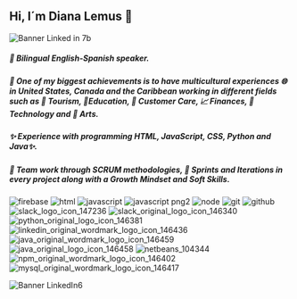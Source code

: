 ## Hi, I´m Diana Lemus 👋

![Banner Linked in 7b](https://user-images.githubusercontent.com/65943524/100381932-21262c00-2fe8-11eb-9858-1918f266292b.JPG)

##### 🔭 Bilingual English-Spanish speaker.    
##### 🌱 One of my biggest achievements is to have multicultural experiences 🌐 in United States, Canada and the Caribbean working in different fields such as 🚀 Tourism, 📝Education, 👷 Customer Care, 📈 Finances, 📸 Technology and 🎨 Arts.
##### ✨ Experience with programming HTML, JavaScript, CSS, Python and Java✨.
##### 👯 Team work through SCRUM methodologies, 🔖 Sprints and Iterations in every project along with a Growth Mindset and Soft Skills. 

![firebase](https://user-images.githubusercontent.com/65943524/100384505-57ff4080-2fee-11eb-879b-4c5ca443b0f4.png)
![html](https://user-images.githubusercontent.com/65943524/100384511-5b92c780-2fee-11eb-97c9-7a078d31de48.png)
![javascript](https://user-images.githubusercontent.com/65943524/100384524-6188a880-2fee-11eb-8548-b518897adcf0.png)
![javascript png2](https://user-images.githubusercontent.com/65943524/100384531-65b4c600-2fee-11eb-84bc-5cf881384e3a.png)
![node](https://user-images.githubusercontent.com/65943524/100384546-6b121080-2fee-11eb-8889-8fee553dd3e2.png)
![git](https://user-images.githubusercontent.com/65943524/100384568-75340f00-2fee-11eb-8997-9fdfdf253225.png)
![github](https://user-images.githubusercontent.com/65943524/100384579-79f8c300-2fee-11eb-871f-29ffff6f2aa3.png)
![slack_logo_icon_147236](https://user-images.githubusercontent.com/65943524/100401365-4d14d200-3027-11eb-868e-eea7a3936ba0.png)
![slack_original_logo_icon_146340](https://user-images.githubusercontent.com/65943524/100401367-4dad6880-3027-11eb-9d61-d4d6d4bd8382.png)
![python_original_logo_icon_146381](https://user-images.githubusercontent.com/65943524/100401368-4dad6880-3027-11eb-8473-8c3337ccec24.png)
![linkedin_original_wordmark_logo_icon_146436](https://user-images.githubusercontent.com/65943524/100401370-4dad6880-3027-11eb-80a8-215a3529f216.png)
![java_original_wordmark_logo_icon_146459](https://user-images.githubusercontent.com/65943524/100401371-4e45ff00-3027-11eb-8b7a-2420ed292cb8.png)
![java_original_logo_icon_146458](https://user-images.githubusercontent.com/65943524/100401373-4e45ff00-3027-11eb-9b90-cdbbb664f095.png)
![netbeans_104344](https://user-images.githubusercontent.com/65943524/100401374-4e45ff00-3027-11eb-9733-90279ac2df52.png)
![npm_original_wordmark_logo_icon_146402](https://user-images.githubusercontent.com/65943524/100401375-4ede9580-3027-11eb-88f5-12f80283c96e.png)
![mysql_original_wordmark_logo_icon_146417](https://user-images.githubusercontent.com/65943524/100401376-4ede9580-3027-11eb-83a2-a1ad2b86fcf6.png)



<!-- Trello, Replit, Java, Python, NPM -->
           
<!--![BannerLinkedIn 5](https://user-images.githubusercontent.com/65943524/100383843-9eec3680-2fec-11eb-925a-ee14e9c53908.jpg)-->
![Banner LinkedIn6](https://user-images.githubusercontent.com/65943524/100383938-e5da2c00-2fec-11eb-9976-5ae45040b173.jpg)


<!-- **Dicaleme/Dicaleme** is a ✨ _special_ ✨ 💚  repository because its `README.md` (this file) appears on your GitHub profile.
Here are some ideas to get you started:-->

<!-- 🤔 I’m looking for help with ...

- 📫 How to reach me: ...
- 😄 Pronouns: ...
- ⚡ Fun fact: ...--> 




